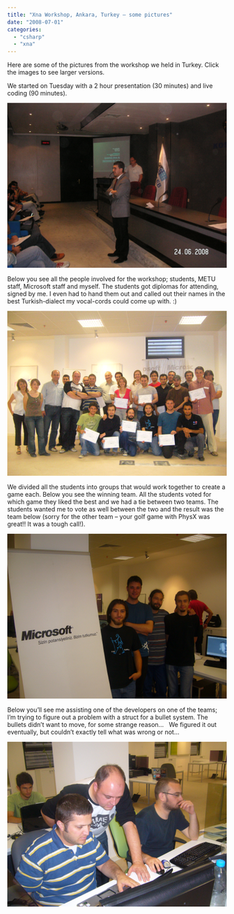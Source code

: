 ```yaml
---
title: "Xna Workshop, Ankara, Turkey – some pictures"
date: "2008-07-01"
categories: 
  - "csharp"
  - "xna"
---
```


Here are some of the pictures from the workshop we held in Turkey. Click the images to see larger versions.

We started on Tuesday with a 2 hour presentation (30 minutes) and live coding (90 minutes).

[![](images/xnaworkshopturkeypictures_pict0075.jpg)](http://localhost:8080/wp-content/2012/07/XnaWorkshopTurkeyPictures_PICT0075.JPG)

Below you see all the people involved for the workshop; students, METU staff, Microsoft staff and myself. The students got diplomas for attending, signed by me. I even had to hand them out and called out their names in the best Turkish-dialect my vocal-cords could come up with. :)

[![](images/xnaworkshopturkeypictures_p1030442.jpg)](http://localhost:8080/wp-content/2012/07/XnaWorkshopTurkeyPictures_P1030442.JPG)

We divided all the students into groups that would work together to create a game each. Below you see the winning team. All the students voted for which game they liked the best and we had a tie between two teams. The students wanted me to vote as well between the two and the result was the team below (sorry for the other team – your golf game with PhysX was great!! It was a tough call!).

[![](images/xnaworkshopturkeypictures_p1030410.jpg)](http://localhost:8080/wp-content/2012/07/XnaWorkshopTurkeyPictures_P1030410.JPG)

Below you’ll see me assisting one of the developers on one of the teams; I’m trying to figure out a problem with a struct for a bullet system. The bullets didn’t want to move, for some strange reason…   We figured it out eventually, but couldn’t exactly tell what was wrong or not…

[![](images/xnaworkshopturkeypictures_p10304051.jpg)](http://localhost:8080/wp-content/2012/07/XnaWorkshopTurkeyPictures_P1030405.JPG)
